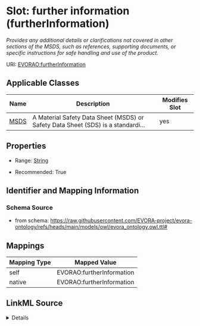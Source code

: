

# Slot: further information (furtherInformation)


_Provides any additional details or clarifications not covered in other sections of the MSDS, such as references, supporting documents, or specific instructions for safe handling and use of the product._





URI: [EVORAO:furtherInformation](https://raw.githubusercontent.com/EVORA-project/evora-ontology/refs/heads/main/models/owl/evora_ontology.owl.ttl#furtherInformation)



<!-- no inheritance hierarchy -->





## Applicable Classes

| Name | Description | Modifies Slot |
| --- | --- | --- |
| [MSDS](MSDS.md) | A Material Safety Data Sheet (MSDS) or Safety Data Sheet (SDS) is a standardi... |  yes  |







## Properties

* Range: [String](String.md)

* Recommended: True





## Identifier and Mapping Information







### Schema Source


* from schema: https://raw.githubusercontent.com/EVORA-project/evora-ontology/refs/heads/main/models/owl/evora_ontology.owl.ttl#




## Mappings

| Mapping Type | Mapped Value |
| ---  | ---  |
| self | EVORAO:furtherInformation |
| native | EVORAO:furtherInformation |




## LinkML Source

<details>
```yaml
name: furtherInformation
description: Provides any additional details or clarifications not covered in other
  sections of the MSDS, such as references, supporting documents, or specific instructions
  for safe handling and use of the product.
title: further information
from_schema: https://raw.githubusercontent.com/EVORA-project/evora-ontology/refs/heads/main/models/owl/evora_ontology.owl.ttl#
rank: 1000
alias: furtherInformation
domain_of:
- MSDS
range: string
required: false
recommended: true
multivalued: false

```
</details>